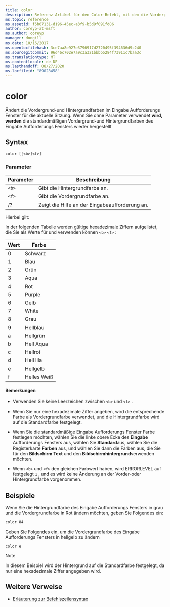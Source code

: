 ```yaml
---
title: color
description: Referenz Artikel für den Color-Befehl, mit dem die Vordergrund-und Hintergrundfarben im Eingabe Aufforderungs Fenster für die aktuelle Sitzung geändert werden.
ms.topic: reference
ms.assetid: f5b67131-d196-45ec-a3f9-b5d9f091fd86
author: coreyp-at-msft
ms.author: coreyp
manager: dongill
ms.date: 10/16/2017
ms.openlocfilehash: 3ce7aa8e927e3796917d2720495f394636d9c240
ms.sourcegitcommit: 96d46c702e7a9c3a321bbbb5284f73911c7baa3c
ms.translationtype: MT
ms.contentlocale: de-DE
ms.lasthandoff: 08/27/2020
ms.locfileid: "89028458"
---
```

# <a name="color"></a>color

Ändert die Vordergrund-und Hintergrundfarben im Eingabe Aufforderungs Fenster für die aktuelle Sitzung. Wenn Sie ohne Parameter verwendet **wird, werden** die standardmäßigen Vordergrund-und Hintergrundfarben des Eingabe Aufforderungs Fensters wieder hergestellt

## <a name="syntax"></a>Syntax

```
color [[<b>]<f>]
```

### <a name="parameters"></a>Parameter

| Parameter | Beschreibung |
| --------- | ----------- |
| `<b>` | Gibt die Hintergrundfarbe an. |
| `<f>` | Gibt die Vordergrundfarbe an. |
| /? | Zeigt die Hilfe an der Eingabeaufforderung an. |

Hierbei gilt:

In der folgenden Tabelle werden gültige hexadezimale Ziffern aufgelistet, die Sie als Werte für und verwenden können `<b>` `<f>` :

| Wert | Farbe |
| ----- | ----- |
| 0 | Schwarz |
| 1 | Blau |
| 2 | Grün |
| 3 | Aqua |
| 4 | Rot |
| 5 | Purple |
| 6 | Gelb |
| 7 | White |
| 8 | Grau |
| 9 | Hellblau |
| a | Hellgrün |
| b | Hell Aqua |
| c | Hellrot |
| d | Hell lila |
| e | Hellgelb |
| f | Helles Weiß |

#### <a name="remarks"></a>Bemerkungen

- Verwenden Sie keine Leerzeichen zwischen `<b>` und `<f>` .

- Wenn Sie nur eine hexadezimale Ziffer angeben, wird die entsprechende Farbe als Vordergrundfarbe verwendet, und die Hintergrundfarbe wird auf die Standardfarbe festgelegt.

- Wenn Sie die standardmäßige Eingabe Aufforderungs Fenster Farbe festlegen möchten, wählen Sie die linke obere Ecke des **Eingabe** Aufforderungs Fensters aus, wählen Sie **Standard**aus, wählen Sie die Registerkarte **Farben** aus, und wählen Sie dann die Farben aus, die Sie für den **Bildschirm Text** und den **Bildschirmhintergrund**verwenden möchten.

- Wenn `<b>` und `<f>` den gleichen Farbwert haben, wird ERRORLEVEL auf festgelegt `1` , und es wird keine Änderung an der Vorder-oder Hintergrundfarbe vorgenommen.

## <a name="examples"></a>Beispiele

Wenn Sie die Hintergrundfarbe des Eingabe Aufforderungs Fensters in grau und die Vordergrundfarbe in Rot ändern möchten, geben Sie Folgendes ein:

```
color 84
```

Geben Sie Folgendes ein, um die Vordergrundfarbe des Eingabe Aufforderungs Fensters in hellgelb zu ändern

```
color e
```

> [!NOTE]
> In diesem Beispiel wird der Hintergrund auf die Standardfarbe festgelegt, da nur eine hexadezimale Ziffer angegeben wird.

## <a name="additional-references"></a>Weitere Verweise

- [Erläuterung zur Befehlszeilensyntax](command-line-syntax-key.md)
